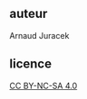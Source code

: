 ## auteur
Arnaud Juracek

## licence
[CC BY-NC-SA 4.0](https://creativecommons.org/licenses/by-nc-sa/4.0/)
